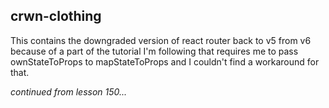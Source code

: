 ## crwn-clothing

This contains the downgraded version of react router back to v5 from v6 because of a part of the tutorial I'm following
that requires me to pass ownStateToProps to mapStateToProps and I couldn't find a workaround for that.






*continued from lesson 150...*
